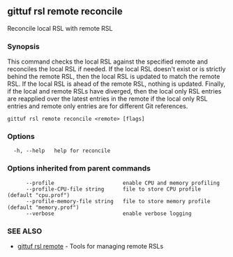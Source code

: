 ## gittuf rsl remote reconcile

Reconcile local RSL with remote RSL

### Synopsis

This command checks the local RSL against the specified remote and reconciles the local RSL if needed. If the local RSL doesn't exist or is strictly behind the remote RSL, then the local RSL is updated to match the remote RSL. If the local RSL is ahead of the remote RSL, nothing is updated. Finally, if the local and remote RSLs have diverged, then the local only RSL entries are reapplied over the latest entries in the remote if the local only RSL entries and remote only entries are for different Git references.

```
gittuf rsl remote reconcile <remote> [flags]
```

### Options

```
  -h, --help   help for reconcile
```

### Options inherited from parent commands

```
      --profile                      enable CPU and memory profiling
      --profile-CPU-file string      file to store CPU profile (default "cpu.prof")
      --profile-memory-file string   file to store memory profile (default "memory.prof")
      --verbose                      enable verbose logging
```

### SEE ALSO

* [gittuf rsl remote](gittuf_rsl_remote.md)	 - Tools for managing remote RSLs


